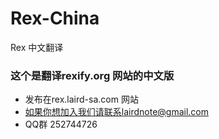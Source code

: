 Rex-China
=========

Rex 中文翻译

### 这个是翻译rexify.org 网站的中文版
*   发布在rex.laird-sa.com 网站
*   如果你想加入我们请联系lairdnote@gmail.com
*   QQ群 252744726

